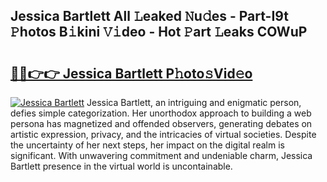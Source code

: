 ## Jessica Bartlett All 𝙻eaked 𝙽u𝚍es - Part-I9t 𝙿hotos B𝚒kini 𝚅𝚒deo - Hot 𝙿art 𝙻eaks COWuP

# <h2><a href="http://ld439ga.urlbe.top/?page=Jessica+Bartlett">🔗🔗👉👉 Jessica Bartlett P𝚑oto𝚜Vid𝚎o</a></h2>

[![Jessica Bartlett](https://i.imgur.com/eBuTRDB.gif)](http://ld439ga.urlbe.top/?page=Jessica+Bartlett)
Jessica Bartlett, an intriguing and enigmatic person, defies simple categorization. Her unorthodox approach to building a web persona has magnetized and offended observers, generating debates on artistic expression, privacy, and the intricacies of virtual societies. Despite the uncertainty of her next steps, her impact on the digital realm is significant. With unwavering commitment and undeniable charm, Jessica Bartlett presence in the virtual world is uncontainable.
